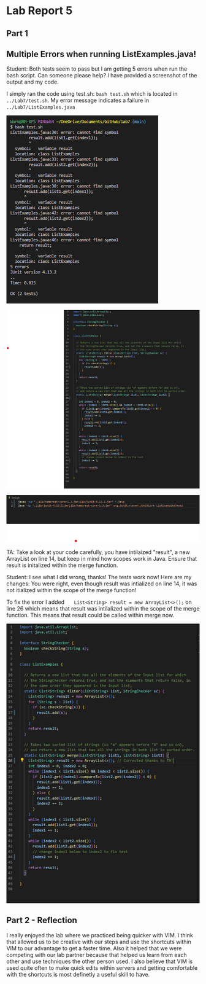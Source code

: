 # Lab Report 5

## Part 1

## Multiple Errors when running ListExamples.java!

Student: Both tests seem to pass but I am getting 5 errors when run the bash script. Can someone please help? I have provided a screenshot of the output and my code. 

I simply ran the code using test.sh: ```bash test.sh``` which is located in ```../Lab7/test.sh```. My error message indicates a failure in ```../Lab7/ListExamples.java```

![Alt text](Lab5Screenshot1.png)

![Alt text](Lab5Screenshot2.png)

![Alt text](Lab5Screenshot4.png)

TA: Take a look at your code carefully, you have intilaized "result", a new ArrayList on line 14, but keep in mind how scopes work in Java. Ensure that result is initalized within the merge function.

Student: I see what I did wrong, thanks! The tests work now! Here are my changes:
You were right, even though result was intialized on line 14, it was not itialized within the scope of the merge function!

To fix the error I added ```    List<String> result = new ArrayList<>(); ``` on line 26 which means that result was intilalized within the scope of the merge function. This means that result could be called within merge now. 

![Alt text](Lab5Screenshot3.png)

## Part 2 - Reflection

I really enjoyed the lab where we practiced being quicker with VIM. I think that allowed us to be creative with our steps and use the shortcuts within VIM to our advantage to get a faster time. Also it helped that we were competing with our lab partner because that helped us learn from each other and use techniques the other person used. I also believe that VIM is used quite often to make quick edits within servers and getting comfortable with the shortcuts is most definetly a useful skill to have. 
